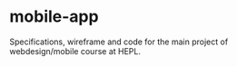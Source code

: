 # mobile-app
Specifications, wireframe and code for the main project of webdesign/mobile course at HEPL.
